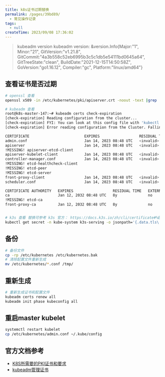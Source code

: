 ```yaml
---
title: k8s证书过期替换
permalink: /pages/39bd89/
  - 常见操作记录
tags:
  - null
createTime: 2023/09/08 17:36:02
---
```


> kubeadm version
> kubeadm version: &version.Info{Major:"1", Minor:"21", GitVersion:"v1.21.8", GitCommit:"4a3b558c52eb6995b3c5c1db5e54111bd0645a64", GitTreeState:"clean", BuildDate:"2021-12-15T14:50:58Z", GoVersion:"go1.16.12", Compiler:"gc", Platform:"linux/amd64"}

## 查看证书是否过期 

```bash
# openssl 查看
openssl x509 -in /etc/kubernetes/pki/apiserver.crt -noout -text |grep ' Not '

# kubeadm 查看
root@k8s-master-147:~# kubeadm certs check-expiration
[check-expiration] Reading configuration from the cluster...
[check-expiration] FYI: You can look at this config file with 'kubectl -n kube-system get cm kubeadm-config -o yaml'
[check-expiration] Error reading configuration from the Cluster. Falling back to default configuration

CERTIFICATE                         EXPIRES                  RESIDUAL TIME   CERTIFICATE AUTHORITY   EXTERNALLY MANAGED
admin.conf                          Jan 14, 2023 08:48 UTC   <invalid>       ca                      no
apiserver                           Jan 14, 2023 08:48 UTC   <invalid>       ca                      no
!MISSING! apiserver-etcd-client
apiserver-kubelet-client            Jan 14, 2023 08:48 UTC   <invalid>       ca                      no
controller-manager.conf             Jan 14, 2023 08:48 UTC   <invalid>       ca                      no
!MISSING! etcd-healthcheck-client
!MISSING! etcd-peer
!MISSING! etcd-server
front-proxy-client                  Jan 14, 2023 08:48 UTC   <invalid>       front-proxy-ca          no
scheduler.conf                      Jan 14, 2023 08:48 UTC   <invalid>       ca                      no

CERTIFICATE AUTHORITY   EXPIRES                  RESIDUAL TIME   EXTERNALLY MANAGED
ca                      Jan 12, 2032 08:48 UTC   8y              no
!MISSING! etcd-ca
front-proxy-ca          Jan 12, 2032 08:48 UTC   8y              no


# k3s 查看 替换可参考 k3s 官方： https://docs.k3s.io/zh/cli/certificate#%E4%BD%BF%E7%94%A8%E8%87%AA%E5%AE%9A%E4%B9%89-ca-%E8%AF%81%E4%B9%A6
kubectl get secret -n kube-system k3s-serving -o jsonpath='{.data.tls\.crt}' | base64 -d | openssl x509 -noout -text | grep Not
```

## 备份

```bash
# 备份文件
cp -rp /etc/kubernetes /etc/kubernetes.bak
# 清除配置文件重新生成
mv /etc/kubernetes/*.conf /tmp/

```

## 重新生成

```bash
# 重新生成证书和配置文件
kubeadm certs renew all
kubeadm init phase kubeconfig all
```

## 重启master kubelet 

```bash
systemctl restart kubelet
cp /etc/kubernetes/admin.conf ~/.kube/config
```

## 官方文档参考

- [K8S所需要的PKI证书和要求](https://kubernetes.io/zh-cn/docs/setup/best-practices/certificates/)
- [kubeadm管理证书](https://kubernetes.io/zh-cn/docs/tasks/administer-cluster/kubeadm/kubeadm-certs/#kubeconfig-additional-users)
